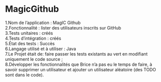 # MagicGithub
1.Nom de l’application : MagIC Github <br/>
2.Fonctionnalité : lister des utilisateurs inscrits sur GitHub <br/>
3.Tests unitaires : créés <br/>
4.Tests d’intégration : créés <br/>
5.État des tests : Succès  <br/>
6.Langage utilisé et à utiliser : Java <br/>
7.Le Projet était de: faire passer les tests existants au vert en modifiant uniquement le code source ; <br/>
8.Développer les fonctionnalités que Brice n’a pas eu le temps de faire, à savoir supprimer un utilisateur et ajouter un utilisateur aléatoire (des TODO sont dans le code).
